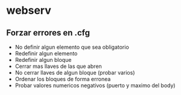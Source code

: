 # webserv
## Forzar errores en .cfg
- No definir algun elemento que sea obligatorio
- Redefinir algun elemento
- Redefinir algun bloque
- Cerrar mas llaves de las que abren
- No cerrar llaves de algun bloque (probar varios)
- Ordenar los bloques de forma erronea
- Probar valores numericos negativos (puerto y maximo del body) 